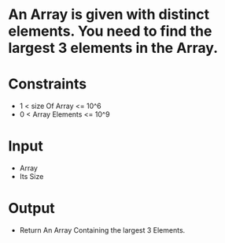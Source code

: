 # An Array is given with distinct elements. You need to find the largest 3 elements in the Array.

# Constraints

- 1 < size Of Array <= 10^6
- 0 < Array Elements <= 10^9

# Input

- Array
- Its Size

# Output

- Return An Array Containing the largest 3 Elements.


